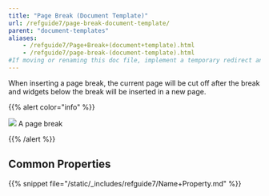 ```yaml
---
title: "Page Break (Document Template)"
url: /refguide7/page-break-document-template/
parent: "document-templates"
aliases:
    - /refguide7/Page+Break+(document+template).html
    - /refguide7/page-break-(document-template).html
#If moving or renaming this doc file, implement a temporary redirect and let the respective team know they should update the URL in the product. See Mapping to Products for more details.
---
```



When inserting a page break, the current page will be cut off after the break and widgets below the break will be inserted in a new page.

{{% alert color="info" %}}

![](/attachments/refguide7/desktop-modeler/document-templates/page-break-document-template/918135.png)
A page break

{{% /alert %}}

## Common Properties

{{% snippet file="/static/_includes/refguide7/Name+Property.md" %}}
